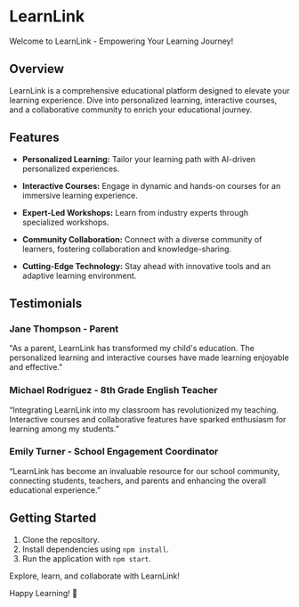# LearnLink

Welcome to LearnLink - Empowering Your Learning Journey!

## Overview

LearnLink is a comprehensive educational platform designed to elevate your learning experience. Dive into personalized learning, interactive courses, and a collaborative community to enrich your educational journey.

## Features

- **Personalized Learning:** Tailor your learning path with AI-driven personalized experiences.
  
- **Interactive Courses:** Engage in dynamic and hands-on courses for an immersive learning experience.
  
- **Expert-Led Workshops:** Learn from industry experts through specialized workshops.

- **Community Collaboration:** Connect with a diverse community of learners, fostering collaboration and knowledge-sharing.

- **Cutting-Edge Technology:** Stay ahead with innovative tools and an adaptive learning environment.

## Testimonials

### Jane Thompson - Parent

"As a parent, LearnLink has transformed my child's education. The personalized learning and interactive courses have made learning enjoyable and effective."

### Michael Rodriguez - 8th Grade English Teacher

“Integrating LearnLink into my classroom has revolutionized my teaching. Interactive courses and collaborative features have sparked enthusiasm for learning among my students.”

### Emily Turner - School Engagement Coordinator

“LearnLink has become an invaluable resource for our school community, connecting students, teachers, and parents and enhancing the overall educational experience.”

## Getting Started

1. Clone the repository.
2. Install dependencies using `npm install`.
3. Run the application with `npm start`.

Explore, learn, and collaborate with LearnLink!

Happy Learning! 🚀
